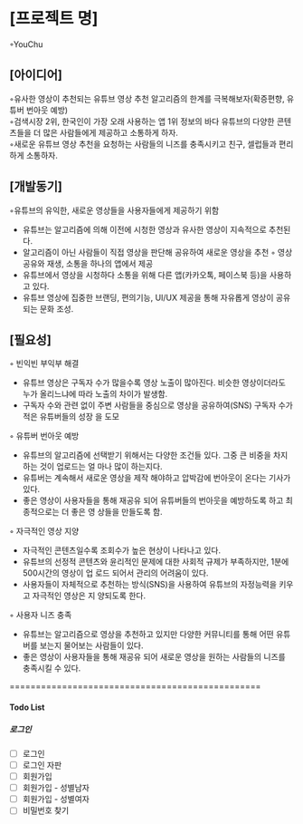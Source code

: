 # [프로젝트 명]

◦YouChu

## [아이디어]

◦유사한 영상이 추천되는 유튜브 영상 추천 알고리즘의 한계를 극복해보자(확증편향, 유튜버 번아웃 예방)<br>
◦검색시장 2위, 한국인이 가장 오래 사용하는 앱 1위 정보의 바다 유튜브의 다양한 콘텐츠들을 더 많은 사람들에게 제공하고 소통하게 하자.<br>
◦새로운 유튜브 영상 추천을 요청하는 사람들의 니즈를 충족시키고 친구, 셀럽들과 편리하게 소통하자.<br>

## [개발동기]

◦유튜브의 유익한, 새로운 영상들을 사용자들에게 제공하기 위함

- 유튜브는 알고리즘에 의해 이전에 시청한 영상과 유사한 영상이 지속적으로 추천된다.
- 알고리즘이 아닌 사람들이 직접 영상을 판단해 공유하여 새로운 영상을 추천
  ◦ 영상 공유와 재생, 소통을 하나의 앱에서 제공
- 유튜브에서 영상을 시청하다 소통을 위해 다른 앱(카카오톡, 페이스북 등)을 사용하고 있다.
- 유튜브 영상에 집중한 브랜딩, 편의기능, UI/UX 제공을 통해 자유롭게 영상이 공유되는 문화 조성.

## [필요성]

◦ 빈익빈 부익부 해결

- 유튜브 영상은 구독자 수가 많을수록 영상 노출이 많아진다. 비슷한 영상이더라도 누가 올리느냐에 따라
  노출의 차이가 발생함.
- 구독자 수와 관련 없이 주변 사람들을 중심으로 영상을 공유하여(SNS) 구독자 수가 적은 유튜버들의 성장
  을 도모

◦ 유튜버 번아웃 예방

- 유튜브의 알고리즘에 선택받기 위해서는 다양한 조건들 있다. 그중 큰 비중을 차지하는 것이 업로드는 얼
  마나 많이 하는지다.
- 유튜버는 계속해서 새로운 영상을 제작 해야하고 압박감에 번아웃이 온다는 기사가 있다.
- 좋은 영상이 사용자들을 통해 재공유 되어 유튜버들의 번아웃을 예방하도록 하고 최종적으로는 더 좋은 영
  상들을 만들도록 함.

◦ 자극적인 영상 지양

- 자극적인 콘텐츠일수록 조회수가 높은 현상이 나타나고 있다.
- 유튜브의 선정적 콘텐츠와 윤리적인 문제에 대한 사회적 규제가 부족하지만, 1분에 500시간의 영상이 업
  로드 되어서 관리의 어려움이 있다.
- 사용자들이 자체적으로 추천하는 방식(SNS)을 사용하여 유튜브의 자정능력을 키우고 자극적인 영상은 지
  양되도록 한다.

◦ 사용자 니즈 충족

- 유튜브는 알고리즘으로 영상을 추천하고 있지만 다양한 커뮤니티를 통해 어떤 유튜버를 보는지 물어보는
  사람들이 있다.
- 좋은 영상이 사용자들을 통해 재공유 되어 새로운 영상을 원하는 사람들의 니즈를 충족시킬 수 있다.

================================================

#### Todo List

##### 로그인

- [ ] 로그인
- [ ] 로그인 자판
- [ ] 회원가입
- [ ] 회원가입 - 성별남자
- [ ] 회원가입 - 성별여자
- [ ] 비밀번호 찾기
